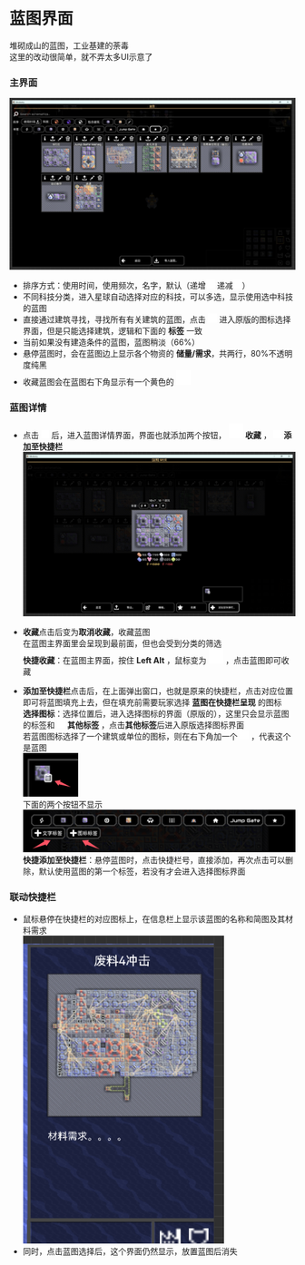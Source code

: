 # 蓝图界面
堆砌成山的蓝图，工业基建的荼毒  
这里的改动很简单，就不弄太多UI示意了
### 主界面
![alt text](图/蓝图.png)
- 排序方式：使用时间，使用频次，名字，默认（递增![alt text](图/upload.png) 递减![alt text](图/download.png)）  
- 不同科技分类，进入星球自动选择对应的科技，可以多选，显示使用选中科技的蓝图  
- 直接通过建筑寻找，寻找所有有关建筑的蓝图，点击 ![alt text](图/pencil.png) 进入原版的图标选择界面，但是只能选择建筑，逻辑和下面的 **标签** 一致   
- 当前如果没有建造条件的蓝图，蓝图稍淡（66%）  
- 悬停蓝图时，会在蓝图边上显示各个物资的 **储量/需求**，共两行，80%不透明度纯黑
- 收藏蓝图会在蓝图右下角显示有一个黄色的 ![alt text](图/star.png)
### 蓝图详情
- 点击 ![alt text](图/about.png) 后，进入蓝图详情界面，界面也就添加两个按钮， ![alt text](图/star.png) **收藏** ， ![alt text](图/add.png) **添加至快捷栏**    
 ![alt text](图/蓝图-详情.png)
- **收藏**点击后变为**取消收藏**，收藏蓝图  
在蓝图主界面里会呈现到最前面，但也会受到分类的筛选  
**快捷收藏**：在蓝图主界面，按住 **Left Alt** ，鼠标变为 ![alt text](图/star.png) ，点击蓝图即可收藏

- **添加至快捷栏**点击后，在上面弹出窗口，也就是原来的快捷栏，点击对应位置即可将蓝图填充上去，但在填充前需要玩家选择 **蓝图在快捷栏呈现** 的图标    
**选择图标**：选择位置后，进入选择图标的界面（原版的），这里只会显示蓝图的标签和  ![alt text](图/add.png) **其他标签**
，点击**其他标签**后进入原版选择图标界面  
若蓝图图标选择了一个建筑或单位的图标，则在右下角加一个 ![alt text](图/paste.png) ，代表这个是蓝图  
![alt text](图/蓝图-图标.png)  
下面的两个按钮不显示  
![alt text](图/蓝图-快捷图标.png)  
**快捷添加至快捷栏**：悬停蓝图时，点击快捷栏号，直接添加，再次点击可以删除，默认使用蓝图的第一个标签，若没有才会进入选择图标界面  


### 联动快捷栏
- 鼠标悬停在快捷栏的对应图标上，在信息栏上显示该蓝图的名称和简图及其材料需求  
![alt text](图/蓝图-快捷.png)
- 同时，点击蓝图选择后，这个界面仍然显示，放置蓝图后消失